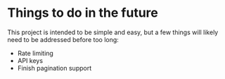 Things to do in the future
==========================

This project is intended to be simple and easy, but a few things will likely need to be addressed before too long:

* Rate limiting
* API keys
* Finish pagination support
